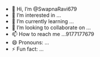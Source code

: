 - 👋 Hi, I’m @SwapnaRavi679
- 👀 I’m interested in ...
- 🌱 I’m currently learning ...  
- 💞️ I’m looking to collaborate on ...
- 📫 How to reach me ...9177177679
- 😄 Pronouns: ...
- ⚡ Fun fact: ...

<!---
SwapnaRavi679/SwapnaRavi679 is a ✨ special ✨ repository because its `README.md` (this file) appears on your GitHub profile.
You can click the Preview link to take a look at your changes.
--->
